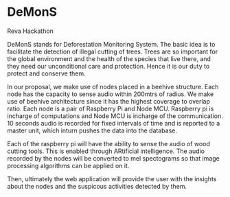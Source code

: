 # DeMonS
Reva Hackathon

DeMonS stands for Deforestation Monitoring System. The basic idea is to facilitate the detection of illegal cutting of trees.
Trees are so important for the global environment and the health of the species that live there, and they need our unconditional care and protection. Hence it is our duty to protect and conserve them.

In our proposal, we make use of nodes placed in a beehive structure. Each node has the capacity to sense audio within 200mtrs of radius. We make use of beehive architecture since it has the highest coverage to overlap ratio.
Each node is a pair of Raspberry Pi and Node MCU. Raspberry pi is incharge of computations and Node MCU is incharge of the communication.
10 seconds audio is recorded for fixed intervals of time and is reported to a master unit, which inturn pushes the data into the database.

Each of the raspberry pi will have the ability to sense the audio of wood cutting tools. This is enabled through ARtificial intelligence.
The audio recorded by the nodes will be converted to mel spectograms so that image processing algorithms can be applied on it.

Then, ultimately the web application will provide the user with the insights about the nodes and the suspicous activities detected by them.
